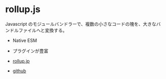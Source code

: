 # rollup.js

Javascript のモジュールバンドラーで、複数の小さなコードの塊を、大きなバンドルファイルへと変換する。

- Native ESM
- プラグインが豊富

- [rollup.jp](https://rollupjs.org/guide/en/#introduction)
- [github](https://github.com/rollup/rollup)
